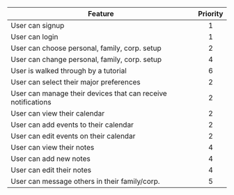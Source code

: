 | Feature                   | Priority  |
| ------------------------- |:-----:|
| User can signup | 1 |
| User can login | 1 |
| User can choose personal, family, corp. setup  | 2 |
| User can change personal, family, corp. setup | 4 |
| User is walked through by a tutorial | 6 |
| User can select their major preferences | 2 |
| User can manage their devices that can receive notifications | 2 |
| User can view their calendar | 2 |
| User can add events to their calendar | 2 |
| User can edit events on their calendar | 2 |
| User can view their notes | 4 |
| User can add new notes | 4 |
| User can edit their notes | 4 |
| User can message others in their family/corp. | 5 |